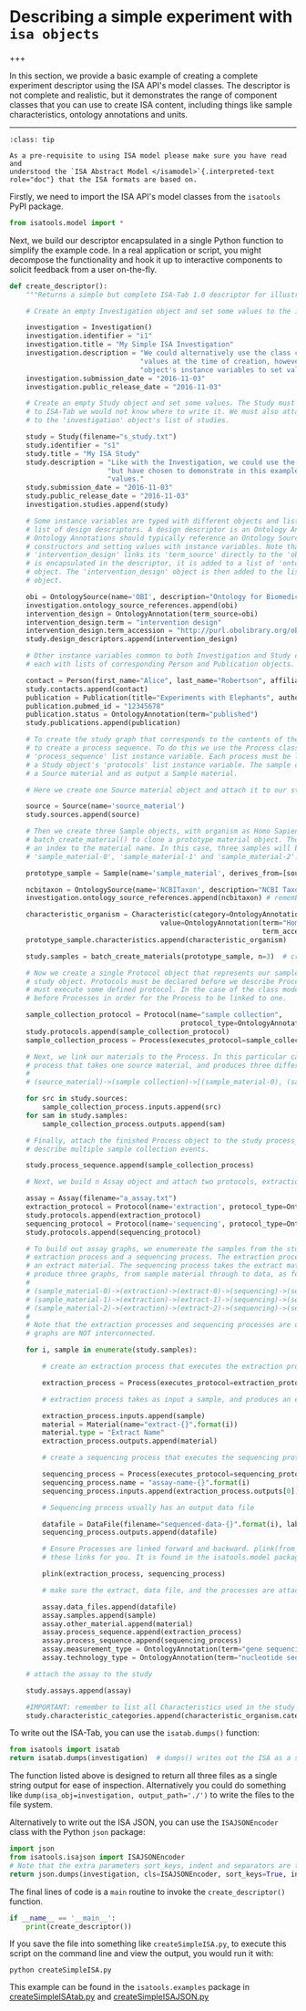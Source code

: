 Describing a simple experiment with `isa objects`
========================================
+++

In this section, we provide a basic example of creating a complete
experiment descriptor using the ISA API\'s model classes. The descriptor
is not complete and realistic, but it demonstrates the range of
component classes that you can use to create ISA content, including
things like sample characteristics, ontology annotations and units.

---

```{admonition} IMPORTANT
:class: tip

As a pre-requisite to using ISA model please make sure you have read and
understood the `ISA Abstract Model </isamodel>`{.interpreted-text
role="doc"} that the ISA formats are based on.
```

Firstly, we need to import the ISA API\'s model classes from the
`isatools` PyPI package.

``` python
from isatools.model import *
```

Next, we build our descriptor encapsulated in a single Python function
to simplify the example code. In a real application or script, you might
decompose the functionality and hook it up to interactive components to
solicit feedback from a user on-the-fly.

```python
def create_descriptor():
    """Returns a simple but complete ISA-Tab 1.0 descriptor for illustration."""

    # Create an empty Investigation object and set some values to the instance variables.

    investigation = Investigation()
    investigation.identifier = "i1"
    investigation.title = "My Simple ISA Investigation"
    investigation.description = "We could alternatively use the class constructor's parameters to set some default " \
                                "values at the time of creation, however we want to demonstrate how to use the " \
                                "object's instance variables to set values."
    investigation.submission_date = "2016-11-03"
    investigation.public_release_date = "2016-11-03"

    # Create an empty Study object and set some values. The Study must have a filename, otherwise when we serialize it
    # to ISA-Tab we would not know where to write it. We must also attach the study to the investigation by adding it
    # to the 'investigation' object's list of studies.

    study = Study(filename="s_study.txt")
    study.identifier = "s1"
    study.title = "My ISA Study"
    study.description = "Like with the Investigation, we could use the class constructor to set some default values, " \
                        "but have chosen to demonstrate in this example the use of instance variables to set initial " \
                        "values."
    study.submission_date = "2016-11-03"
    study.public_release_date = "2016-11-03"
    investigation.studies.append(study)

    # Some instance variables are typed with different objects and lists of objects. For example, a Study can have a
    # list of design descriptors. A design descriptor is an Ontology Annotation describing the kind of study at hand.
    # Ontology Annotations should typically reference an Ontology Source. We demonstrate a mix of using the class
    # constructors and setting values with instance variables. Note that the OntologyAnnotation object
    # 'intervention_design' links its 'term_source' directly to the 'obi' object instance. To ensure the OntologySource
    # is encapsulated in the descriptor, it is added to a list of 'ontology_source_references' in the Investigation
    # object. The 'intervention_design' object is then added to the list of 'design_descriptors' held by the Study
    # object.

    obi = OntologySource(name='OBI', description="Ontology for Biomedical Investigations")
    investigation.ontology_source_references.append(obi)
    intervention_design = OntologyAnnotation(term_source=obi)
    intervention_design.term = "intervention design"
    intervention_design.term_accession = "http://purl.obolibrary.org/obo/OBI_0000115"
    study.design_descriptors.append(intervention_design)

    # Other instance variables common to both Investigation and Study objects include 'contacts' and 'publications',
    # each with lists of corresponding Person and Publication objects.

    contact = Person(first_name="Alice", last_name="Robertson", affiliation="University of Life", roles=[OntologyAnnotation(term='submitter')])
    study.contacts.append(contact)
    publication = Publication(title="Experiments with Elephants", author_list="A. Robertson, B. Robertson")
    publication.pubmed_id = "12345678"
    publication.status = OntologyAnnotation(term="published")
    study.publications.append(publication)

    # To create the study graph that corresponds to the contents of the study table file (the s_*.txt file), we need
    # to create a process sequence. To do this we use the Process class and attach it to the Study object's
    # 'process_sequence' list instance variable. Each process must be linked with a Protocol object that is attached to
    # a Study object's 'protocols' list instance variable. The sample collection Process object usually has as input
    # a Source material and as output a Sample material.

    # Here we create one Source material object and attach it to our study.

    source = Source(name='source_material')
    study.sources.append(source)

    # Then we create three Sample objects, with organism as Homo Sapiens, and attach them to the study. We use the utility function
    # batch_create_material() to clone a prototype material object. The function automatiaclly appends
    # an index to the material name. In this case, three samples will be created, with the names
    # 'sample_material-0', 'sample_material-1' and 'sample_material-2'.

    prototype_sample = Sample(name='sample_material', derives_from=[source])

    ncbitaxon = OntologySource(name='NCBITaxon', description="NCBI Taxonomy")
    investigation.ontology_source_references.append(ncbitaxon) # remember to add the newly declared ontology source to the parent investigation

    characteristic_organism = Characteristic(category=OntologyAnnotation(term="Organism"),
                                     value=OntologyAnnotation(term="Homo Sapiens", term_source=ncbitaxon,
                                                              term_accession="http://purl.bioontology.org/ontology/NCBITAXON/9606"))
    prototype_sample.characteristics.append(characteristic_organism)

    study.samples = batch_create_materials(prototype_sample, n=3)  # creates a batch of 3 samples

    # Now we create a single Protocol object that represents our sample collection protocol, and attach it to the
    # study object. Protocols must be declared before we describe Processes, as a processing event of some sort
    # must execute some defined protocol. In the case of the class model, Protocols should therefore be declared
    # before Processes in order for the Process to be linked to one.

    sample_collection_protocol = Protocol(name="sample collection",
                                          protocol_type=OntologyAnnotation(term="sample collection"))
    study.protocols.append(sample_collection_protocol)
    sample_collection_process = Process(executes_protocol=sample_collection_protocol)

    # Next, we link our materials to the Process. In this particular case, we are describing a sample collection
    # process that takes one source material, and produces three different samples.
    #
    # (source_material)->(sample collection)->[(sample_material-0), (sample_material-1), (sample_material-2)]

    for src in study.sources:
        sample_collection_process.inputs.append(src)
    for sam in study.samples:
        sample_collection_process.outputs.append(sam)

    # Finally, attach the finished Process object to the study process_sequence. This can be done many times to
    # describe multiple sample collection events.

    study.process_sequence.append(sample_collection_process)

    # Next, we build n Assay object and attach two protocols, extraction and sequencing.

    assay = Assay(filename="a_assay.txt")
    extraction_protocol = Protocol(name='extraction', protocol_type=OntologyAnnotation(term="material extraction"))
    study.protocols.append(extraction_protocol)
    sequencing_protocol = Protocol(name='sequencing', protocol_type=OntologyAnnotation(term="material sequencing"))
    study.protocols.append(sequencing_protocol)

    # To build out assay graphs, we enumereate the samples from the study-level, and for each sample we create an
    # extraction process and a sequencing process. The extraction process takes as input a sample material, and produces
    # an extract material. The sequencing process takes the extract material and produces a data file. This will
    # produce three graphs, from sample material through to data, as follows:
    #
    # (sample_material-0)->(extraction)->(extract-0)->(sequencing)->(sequenced-data-0)
    # (sample_material-1)->(extraction)->(extract-1)->(sequencing)->(sequenced-data-1)
    # (sample_material-2)->(extraction)->(extract-2)->(sequencing)->(sequenced-data-2)
    #
    # Note that the extraction processes and sequencing processes are distinctly separate instances, where the three
    # graphs are NOT interconnected.

    for i, sample in enumerate(study.samples):

        # create an extraction process that executes the extraction protocol

        extraction_process = Process(executes_protocol=extraction_protocol)

        # extraction process takes as input a sample, and produces an extract material as output

        extraction_process.inputs.append(sample)
        material = Material(name="extract-{}".format(i))
        material.type = "Extract Name"
        extraction_process.outputs.append(material)

        # create a sequencing process that executes the sequencing protocol

        sequencing_process = Process(executes_protocol=sequencing_protocol)
        sequencing_process.name = "assay-name-{}".format(i)
        sequencing_process.inputs.append(extraction_process.outputs[0])

        # Sequencing process usually has an output data file

        datafile = DataFile(filename="sequenced-data-{}".format(i), label="Raw Data File")
        sequencing_process.outputs.append(datafile)

        # Ensure Processes are linked forward and backward. plink(from_process, to_process) is a function to set
        # these links for you. It is found in the isatools.model package

        plink(extraction_process, sequencing_process)

        # make sure the extract, data file, and the processes are attached to the assay

        assay.data_files.append(datafile)
        assay.samples.append(sample)
        assay.other_material.append(material)
        assay.process_sequence.append(extraction_process)
        assay.process_sequence.append(sequencing_process)
        assay.measurement_type = OntologyAnnotation(term="gene sequencing")
        assay.technology_type = OntologyAnnotation(term="nucleotide sequencing")

    # attach the assay to the study

    study.assays.append(assay)

    #IMPORTANT: remember to list all Characteristics used in the study object: do as follows:
    study.characteristic_categories.append(characteristic_organism.category)
```

To write out the ISA-Tab, you can use the `isatab.dumps()` function:

```python
from isatools import isatab
return isatab.dumps(investigation)  # dumps() writes out the ISA as a string representation of the ISA-Tab
```

The function listed above is designed to return all three files as a
single string output for ease of inspection. Alternatively you could do
something like `dump(isa_obj=investigation, output_path='./')` to write
the files to the file system.

Alternatively to write out the ISA JSON, you can use the
`ISAJSONEncoder` class with the Python `json` package:

```python
import json
from isatools.isajson import ISAJSONEncoder
# Note that the extra parameters sort_keys, indent and separators are to make the output more human-readable.
return json.dumps(investigation, cls=ISAJSONEncoder, sort_keys=True, indent=4, separators=(',', ': '))
```

The final lines of code is a `main` routine to invoke the
`create_descriptor()` function.

```python
if __name__ == '__main__':
    print(create_descriptor())
```

If you save the file into something like `createSimpleISA.py`, to
execute this script on the command line and view the output, you would
run it with:

    python createSimpleISA.py

This example can be found in the `isatools.examples` package in
[createSimpleISAtab.py](https://github.com/ISA-tools/isa-api/blob/master/isatools/examples/createSimpleISAtab.py)
and
[createSimpleISAJSON.py](https://github.com/ISA-tools/isa-api/blob/master/isatools/examples/createSimpleISAJSON.py)
